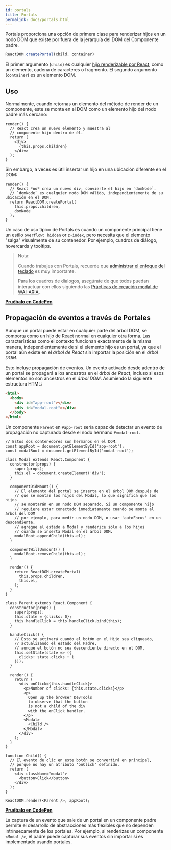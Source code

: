 ```yaml
---
id: portals
title: Portals
permalink: docs/portals.html
---
```


Portals proporciona una opción de primera clase para renderizar hijos en un nodo DOM que existe por fuera de la jerarquía del DOM del Componente padre.

```js
ReactDOM.createPortal(child, container)
```

El primer argumento (`child`) es cualquier [hijo renderizable por React](/docs/react-component.html#render), como un elemento, cadena de caracteres o fragmento. El segundo argumento (`container`) es un elemento DOM.

## Uso

Normalmente, cuando retornas un elemento del método de render de un componente, este se monta en el DOM como un elemento hijo del nodo padre más cercano:

```js{4,6}
render() {
  // React crea un nuevo elemento y muestra al 
  // componente hijo dentro de él.
  return (
    <div>
      {this.props.children}
    </div>
  );
}
```

Sin embargo, a veces es útil insertar un hijo en una ubicación diferente en el DOM:

```js{6}
render() {
  // React *no* crea un nuevo div, convierte el hijo en `domNode`.
  // `domNode` es cualquier nodo DOM válido, independientemente de su ubicación en el DOM.
  return ReactDOM.createPortal(
    this.props.children,
    domNode
  );
}
```

Un caso de uso típico de Portals es cuando un componente principal tiene un estilo `overflow: hidden` or `z-index`, pero necesita que el elemento "salga" visualmente de su contenedor. Por ejemplo, cuadros de diálogo, hovercards y tooltips.

> Nota:
>
> Cuando trabajes con Portals, recuerde que [administrar el enfoque del teclado](/docs/accessibility.html#programmatically-managing-focus) es muy importante.
>
> Para los cuadros de dialogos, asegúrate de que todos puedan interactuar con ellos siguiendo las [Prácticas de creación modal de WAI-ARIA](https://www.w3.org/TR/wai-aria-practices-1.1/#dialog_modal).

[**Pruébalo en CodePen**](https://codepen.io/gaearon/pen/yzMaBd)

## Propagación de eventos a través de Portales

Aunque un portal puede estar en cualquier parte del árbol DOM, se comporta como un hijo de React normal en cualquier otra forma. Las características como el contexto funcionan exactamente de la misma manera, independientemente de si el elemento hijo es un portal, ya que el portal aún existe en el *árbol de React* sin importar la posición en el *árbol DOM*.

Esto incluye propagación de eventos. Un evento activado desde adentro de un portal se propagará a los ancestros en el *árbol de React*, incluso si esos elementos no son ancestros en el *árbol DOM*. Asumiendo la siguiente estructura HTML:

```html
<html>
  <body>
    <div id="app-root"></div>
    <div id="modal-root"></div>
  </body>
</html>
```

Un componente `Parent` en `#app-root` sería capaz de detectar un evento de propagación no capturado desde el nodo hermano `#modal-root`.

```js{28-31,42-49,53,61-63,70-71,74}
// Estos dos contenedores son hermanos en el DOM.
const appRoot = document.getElementById('app-root');
const modalRoot = document.getElementById('modal-root');

class Modal extends React.Component {
  constructor(props) {
    super(props);
    this.el = document.createElement('div');
  }

  componentDidMount() {
    // El elemento del portal se inserta en el árbol DOM después de
    // que se montan los hijos del Modal, lo que significa que los hijos
    // se montarán en un nodo DOM separado. Si un componente hijo
    // requiere estar conectado inmediatamente cuando se monta al árbol del DOM
    // por ejemplo, para medir un nodo DOM, o usar 'autoFocus' en un descendiente,
    // agregue el estado a Modal y renderice solo a los hijos 
    // cuando se inserta Modal en el árbol DOM.
    modalRoot.appendChild(this.el);
  }

  componentWillUnmount() {
    modalRoot.removeChild(this.el);
  }

  render() {
    return ReactDOM.createPortal(
      this.props.children,
      this.el,
    );
  }
}

class Parent extends React.Component {
  constructor(props) {
    super(props);
    this.state = {clicks: 0};
    this.handleClick = this.handleClick.bind(this);
  }

  handleClick() {
    // Esto se activará cuando el botón en el Hijo sea cliqueado,
    // actualizando el estado del Padre,
    // aunque el botón no sea descendiente directo en el DOM.
    this.setState(state => ({
      clicks: state.clicks + 1
    }));
  }

  render() {
    return (
      <div onClick={this.handleClick}>
        <p>Number of clicks: {this.state.clicks}</p>
        <p>
          Open up the browser DevTools
          to observe that the button
          is not a child of the div
          with the onClick handler.
        </p>
        <Modal>
          <Child />
        </Modal>
      </div>
    );
  }
}

function Child() {
  // El evento de clic en este botón se convertirá en principal, 
  // porque no hay un atributo 'onClick' definido.
  return (
    <div className="modal">
      <button>Click</button>
    </div>
  );
}

ReactDOM.render(<Parent />, appRoot);
```

[**Pruébalo en CodePen**](https://codepen.io/gaearon/pen/jGBWpE)

La captura de un evento que sale de un portal en un componente padre permite el desarrollo de abstracciones más flexibles que no dependen intrínsecamente de los portales. Por ejemplo, si renderizas un componente `<Modal />`, el padre puede capturar sus eventos sin importar si es implementado usando portales.
